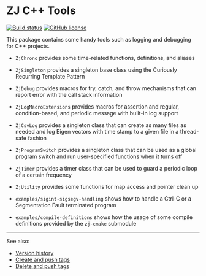 # ZJ C++ Tools

<!-- https://docs.github.com/en/actions/monitoring-and-troubleshooting-workflows/adding-a-workflow-status-badge -->
[![Build status](https://github.com/zongyaojin/zj-base/actions/workflows/c-cpp.yml/badge.svg)](https://github.com/zongyaojin/zj-base/actions/workflows/c-cpp.yml)
[![GitHub license](https://img.shields.io/badge/license-Apache--2.0-blue.svg)](https://github.com/zongyaojin/zj-base/blob/main/LICENSE)

This package contains some handy tools such as logging and debugging for C++ projects.

- `ZjChrono` provides some time-related functions, definitions, and aliases
- `ZjSingleton` provides a singleton base class using the Curiously Recurring Template Pattern

- `ZjDebug` provides macros for try, catch, and throw mechanisms that can report error with the call stack information
- `ZjLogMacroExtensions` provides macros for assertion and regular, condition-based, and periodic message with built-in log support

- `ZjCsvLog` provides a singleton class that can create as many files as needed and log Eigen vectors with time stamp to a given file in a thread-safe fashion
- `ZjProgramSwitch` provides a singleton class that can be used as a global program switch and run user-specified functions when it turns off
- `ZjTimer` provides a timer class that can be used to guard a periodic loop of a certain frequency
- `ZjUtility` provides some functions for map access and pointer clean up

- `examples/sigint-sigsegv-handling` shows how to handle a Ctrl-C or a Segmentation Fault terminated program
- `examples/compile-definitions` shows how the usage of some compile definitions provided by the `zj-cmake` submodule

---

See also:

- [Version history](./version-history.md)
- [Create and push tags](https://stackoverflow.com/a/18223354)
- [Delete and push tags](https://stackoverflow.com/a/5480292)

